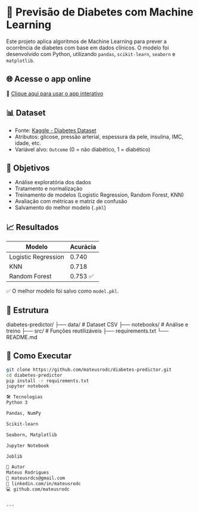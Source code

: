 # 🧠 Previsão de Diabetes com Machine Learning

Este projeto aplica algoritmos de Machine Learning para prever a ocorrência de diabetes com base em dados clínicos. O modelo foi desenvolvido com Python, utilizando `pandas`, `scikit-learn`, `seaborn` e `matplotlib`.

## 🌐 Acesse o app online

🎯 [Clique aqui para usar o app interativo](https://mateusrodc-diabetes-predictor.streamlit.app)


## 📊 Dataset

- Fonte: [Kaggle - Diabetes Dataset](https://www.kaggle.com/datasets/uciml/pima-indians-diabetes-database)
- Atributos: glicose, pressão arterial, espessura da pele, insulina, IMC, idade, etc.
- Variável alvo: `Outcome` (0 = não diabético, 1 = diabético)

## 🎯 Objetivos

- Análise exploratória dos dados
- Tratamento e normalização
- Treinamento de modelos (Logistic Regression, Random Forest, KNN)
- Avaliação com métricas e matriz de confusão
- Salvamento do melhor modelo (`.pkl`)

## 📈 Resultados

| Modelo               | Acurácia |
|----------------------|----------|
| Logistic Regression  | 0.740    |
| KNN                  | 0.718    |
| Random Forest        | 0.753 ✅ |

✅ O melhor modelo foi salvo como `model.pkl`.

## 📂 Estrutura

diabetes-predictor/
├── data/ # Dataset CSV
├── notebooks/ # Análise e treino
├── src/ # Funções reutilizáveis
├── requirements.txt
└── README.md


## 🚀 Como Executar

```bash
git clone https://github.com/mateusrodc/diabetes-predictor.git
cd diabetes-predictor
pip install -r requirements.txt
jupyter notebook

🛠️ Tecnologias
Python 3

Pandas, NumPy

Scikit-learn

Seaborn, Matplotlib

Jupyter Notebook

Joblib

🤝 Autor
Mateus Rodrigues
📧 mateusrdcs@gmail.com
🔗 linkedin.com/in/mateusrodc
💻 github.com/mateusrodc


---
